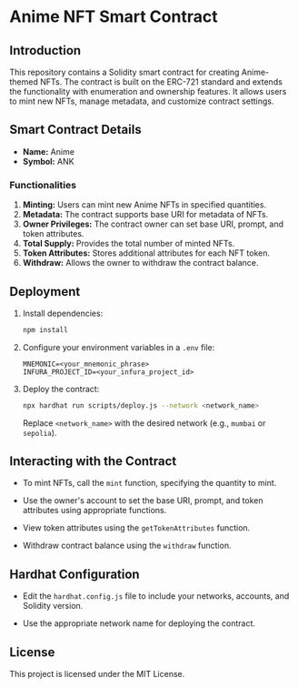 # Anime NFT Smart Contract

## Introduction

This repository contains a Solidity smart contract for creating Anime-themed NFTs. The contract is built on the ERC-721 standard and extends the functionality with enumeration and ownership features. It allows users to mint new NFTs, manage metadata, and customize contract settings.

## Smart Contract Details

- **Name:** Anime
- **Symbol:** ANK

### Functionalities

1. **Minting:** Users can mint new Anime NFTs in specified quantities.
2. **Metadata:** The contract supports base URI for metadata of NFTs.
3. **Owner Privileges:** The contract owner can set base URI, prompt, and token attributes.
4. **Total Supply:** Provides the total number of minted NFTs.
5. **Token Attributes:** Stores additional attributes for each NFT token.
6. **Withdraw:** Allows the owner to withdraw the contract balance.

## Deployment

1. Install dependencies:

   ```bash
   npm install
   ```

2. Configure your environment variables in a `.env` file:

   ```plaintext
   MNEMONIC=<your_mnemonic_phrase>
   INFURA_PROJECT_ID=<your_infura_project_id>
   ```

3. Deploy the contract:

   ```bash
   npx hardhat run scripts/deploy.js --network <network_name>
   ```

   Replace `<network_name>` with the desired network (e.g., `mumbai` or `sepolia`).

## Interacting with the Contract

- To mint NFTs, call the `mint` function, specifying the quantity to mint.

- Use the owner's account to set the base URI, prompt, and token attributes using appropriate functions.

- View token attributes using the `getTokenAttributes` function.

- Withdraw contract balance using the `withdraw` function.

## Hardhat Configuration

- Edit the `hardhat.config.js` file to include your networks, accounts, and Solidity version.

- Use the appropriate network name for deploying the contract.

## License

This project is licensed under the MIT License. 
